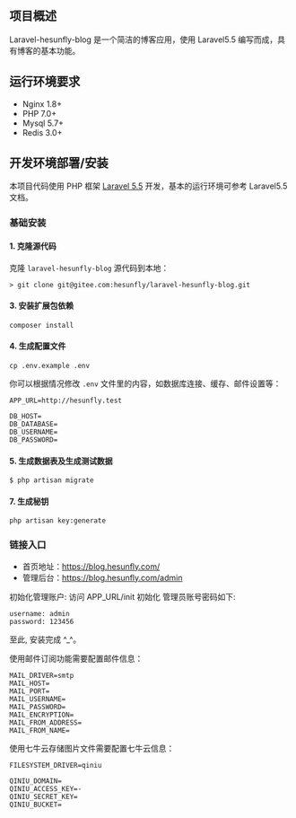 
## 项目概述
Laravel-hesunfly-blog 是一个简洁的博客应用，使用 Laravel5.5 编写而成，具有博客的基本功能。


## 运行环境要求

- Nginx 1.8+
- PHP 7.0+
- Mysql 5.7+
- Redis 3.0+

## 开发环境部署/安装

本项目代码使用 PHP 框架 [Laravel 5.5](https://learnku.com/docs/laravel/5.5/) 开发，基本的运行环境可参考 Laravel5.5 文档。

### 基础安装

#### 1. 克隆源代码

克隆 `laravel-hesunfly-blog` 源代码到本地：

    > git clone git@gitee.com:hesunfly/laravel-hesunfly-blog.git

#### 3. 安装扩展包依赖

	composer install

#### 4. 生成配置文件

```
cp .env.example .env
```

你可以根据情况修改 `.env` 文件里的内容，如数据库连接、缓存、邮件设置等：

```
APP_URL=http://hesunfly.test

DB_HOST=
DB_DATABASE=
DB_USERNAME=
DB_PASSWORD=

```

#### 5. 生成数据表及生成测试数据
```shell
$ php artisan migrate 
```

#### 7. 生成秘钥

```shell
php artisan key:generate
```



### 链接入口

* 首页地址：https://blog.hesunfly.com/
* 管理后台：https://blog.hesunfly.com/admin

初始化管理账户:
访问 APP_URL/init 初始化
管理员账号密码如下:

```
username: admin
password: 123456
```

至此, 安装完成 ^_^。

使用邮件订阅功能需要配置邮件信息：

```
MAIL_DRIVER=smtp
MAIL_HOST=
MAIL_PORT=
MAIL_USERNAME=
MAIL_PASSWORD=
MAIL_ENCRYPTION=
MAIL_FROM_ADDRESS=
MAIL_FROM_NAME=
```

使用七牛云存储图片文件需要配置七牛云信息：
```
FILESYSTEM_DRIVER=qiniu

QINIU_DOMAIN=
QINIU_ACCESS_KEY=-
QINIU_SECRET_KEY=
QINIU_BUCKET=
```
